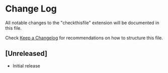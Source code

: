 # Change Log
All notable changes to the "checkthisfile" extension will be documented in this file.

Check [Keep a Changelog](http://keepachangelog.com/) for recommendations on how to structure this file.

## [Unreleased]
- Initial release